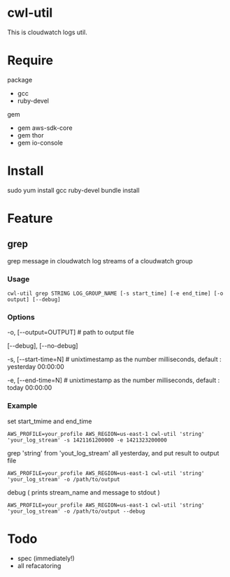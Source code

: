 cwl-util
====================

This is cloudwatch logs util.

# Require

package

- gcc
- ruby-devel

gem

- gem aws-sdk-core
- gem thor
- gem io-console

# Install

sudo yum install gcc ruby-devel
bundle install

# Feature

## grep

grep message in cloudwatch log streams of a cloudwatch group

### Usage

`cwl-util grep STRING LOG_GROUP_NAME [-s start_time] [-e end_time] [-o output] [--debug]`

### Options

-o, [--output=OUTPUT]            # path to output file
  
[--debug], [--no-debug]
  
-s, [--start-time=N]             # unixtimestamp as the number milliseconds, default : yesterday 00:00:00
  
-e, [--end-time=N]               # unixtimestamp as the number milliseconds, default : today 00:00:00
  

### Example

set start_tmime and end_time

`AWS_PROFILE=your_profile AWS_REGION=us-east-1 cwl-util 'string' 'your_log_stream' -s 1421161200000 -e 1421323200000`

grep 'string' from 'yout_log_stream' all yesterday, and put result to output file

`AWS_PROFILE=your_profile AWS_REGION=us-east-1 cwl-util 'string' 'your_log_stream' -o /path/to/output`

debug ( prints stream_name and message to stdout )

`AWS_PROFILE=your_profile AWS_REGION=us-east-1 cwl-util 'string' 'your_log_stream' -o /path/to/output --debug`

# Todo

- spec (immediately!)
- all refacatoring

